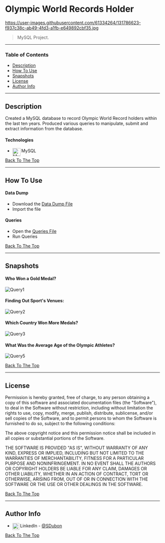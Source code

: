 # Olympic World Records Holder

https://user-images.githubusercontent.com/61334264/131786623-f937c38c-ab49-4fd3-a1fb-e649892cbf35.jpg

> MySQL Project.

---

### Table of Contents

- [Description](#description)
- [How To Use](#how-to-use)
- [Snapshots](#snapshots)
- [License](#license)
- [Author Info](#author-info)

---

## Description

Created a MySQL database to record Olympic World Record holders within the last ten years. Produced various queries to manipulate, submit and extract information from the database.


#### Technologies

- <img align="left" alt="MySQL" width="26px" src="https://user-images.githubusercontent.com/61334264/131727117-afaeaa45-b732-4af9-a321-b72669bc3bb5.png" /> MySQL


[Back To The Top](#olympic-world-records-holder)

---

## How To Use

#### Data Dump
- Download the [Data Dump File](https://github.com/SteveDubon/olympicWorldRecordHolder/blob/master/Dump20180510.sql)
- Import the file 


#### Queries
- Open the [Queries File](https://github.com/SteveDubon/olympicWorldRecordHolder/blob/master/Final%20Queries%20Final%20Version.sql)
- Run Queries


[Back To The Top](#olympic-world-records-holder)

---

## Snapshots

#### Who Won a Gold Medal?
![Query1](https://user-images.githubusercontent.com/61334264/131785791-da55d3b9-bad6-409b-8b91-47f4ce6f847d.jpg)
<br />
#### Finding Out Sport's Venues:
![Query2](https://user-images.githubusercontent.com/61334264/131785978-e89e60df-e2b2-41fe-98a9-17d1d5d72897.jpg)
<br />
#### Which Country Won More Medals?
![Query3](https://user-images.githubusercontent.com/61334264/131786149-58046122-5e1b-4433-8616-b0a2bfdc017a.jpg)
<br />
#### What Was the Average Age of the Olympic Athletes?
![Query5](https://user-images.githubusercontent.com/61334264/131786399-b7e0788c-3ec3-40d0-aceb-f09a67c3a44f.jpg)




[Back To The Top](#olympic-world-records-holder)

---

## License

Permission is hereby granted, free of charge, to any person obtaining a copy
of this software and associated documentation files (the "Software"), to deal
in the Software without restriction, including without limitation the rights
to use, copy, modify, merge, publish, distribute, sublicense, and/or sell
copies of the Software, and to permit persons to whom the Software is
furnished to do so, subject to the following conditions:

The above copyright notice and this permission notice shall be included in all
copies or substantial portions of the Software.

THE SOFTWARE IS PROVIDED "AS IS", WITHOUT WARRANTY OF ANY KIND, EXPRESS OR
IMPLIED, INCLUDING BUT NOT LIMITED TO THE WARRANTIES OF MERCHANTABILITY,
FITNESS FOR A PARTICULAR PURPOSE AND NONINFRINGEMENT. IN NO EVENT SHALL THE
AUTHORS OR COPYRIGHT HOLDERS BE LIABLE FOR ANY CLAIM, DAMAGES OR OTHER
LIABILITY, WHETHER IN AN ACTION OF CONTRACT, TORT OR OTHERWISE, ARISING FROM,
OUT OF OR IN CONNECTION WITH THE SOFTWARE OR THE USE OR OTHER DEALINGS IN THE
SOFTWARE.

[Back To The Top](#olympic-world-records-holder)

---

## Author Info


- <img align="left" alt="codeSTACKr | LinkedIn" width="22px" src="https://cdn.jsdelivr.net/npm/simple-icons@v3/icons/linkedin.svg" />LinkedIn - [@SDubon](https://www.linkedin.com/in/sdubon/)

[Back To The Top](#olympic-world-records-holder)
